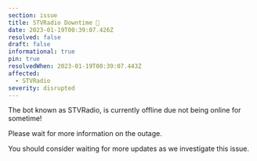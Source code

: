 ```yaml
---
section: issue
title: STVRadio Downtime 🔻
date: 2023-01-19T00:39:07.426Z
resolved: false
draft: false
informational: true
pin: true
resolvedWhen: 2023-01-19T00:39:07.443Z
affected:
  - STVRadio
severity: disrupted
---
```

The bot known as STVRadio, is currently offline due not being online for sometime!

Please wait for more information on the outage.

You should consider waiting for more updates as we investigate this issue.